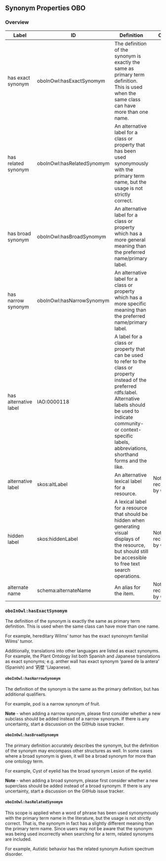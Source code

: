 ## Synonym Properties OBO

### Overview

| Label                 | ID                         | Definition                                                                                                                                                                                                                                                | Comment                 |
|-----------------------|----------------------------|-----------------------------------------------------------------------------------------------------------------------------------------------------------------------------------------------------------------------------------------------------------|-------------------------|
| has exact synonym     | oboInOwl:hasExactSynomym   | The definition of the synonym is exactly the same as primary term definition. This is used when the same class can have more than one name.                                                                                                               |                         |
| has related synonym   | oboInOwl:hasRelatedSynomym | An alternative label for a class or property that has been used synonymously with the primary term name, but the usage is not strictly correct.                                                                                                           |                         |
| has broad synonym     | oboInOwl:hasBroadSynomym   | An alternative label for a class or property which has a more general meaning than the preferred name/primary label.                                                                                                                                      |                         |
| has narrow synonym    | oboInOwl:hasNarrowSynomym  | An alternative label for a class or property which has a more specific meaning than the preferred name/primary label.                                                                                                                                     |                         |
| has alternative label | IAO:0000118                | A label for a class or property that can be used to refer to the class or property instead of the preferred rdfs:label. Alternative labels should be used to indicate community- or context-specific labels, abbreviations, shorthand forms and the like. |                         |
| alternative label     | skos:altLabel              | An alternative lexical label for a resource.                                                                                                                                                                                                              | Not recommended by OBO. |
| hidden label          | skos:hiddenLabel           | A lexical label for a resource that should be hidden when generating visual displays of the resource, but should still be accessible to free text search operations.                                                                                      | Not recommended by OBO. |
| alternate name        | schema:alternateName       | An alias for the item.                                                                                                                                                                                                                                    | Not recommended by OBO. |


### `oboInOwl:hasExactSynomym`

The definition of the synonym is exactly the same as primary term definition. This is used when the same class can have more than one name.

For example, hereditary Wilms' tumor has the exact synonoym familial Wilms' tumor.

Additionally, translations into other languages are listed as exact synonyms. For example, the Plant Ontology list both Spanish and Japanese translations as exact synonyms; e.g. anther wall has exact synonym ‘pared de la antera’ (Spanish) and ‘葯壁 ‘(Japanese).

#### `oboInOwl:hasNarrowSynomym`

The definition of the synonym is the same as the primary definition, but has additional qualifiers.

For example, pod is a narrow synonym of fruit.

**Note** - when adding a narrow synonym, please first consider whether a new subclass should be added instead of a narrow synonym. If there is any uncertainty, start a discussion on the GitHub issue tracker.

#### `oboInOwl:hasBroadSynomym`

The primary definition accurately describes the synonym, but the definition of the synonym may encompass other structures as well. In some cases where a broad synonym is given, it will be a broad synonym for more than one ontology term.

For example, Cyst of eyelid has the broad synonym Lesion of the eyelid.

**Note** - when adding a broad synonym, please first consider whether a new superclass should be added instead of a broad synonym. If there is any uncertainty, start a discussion on the GitHub issue tracker.

#### `oboInOwl:hasRelatedSynomym`

This scope is applied when a word of phrase has been used synonymously with the primary term name in the literature, but the usage is not strictly correct. That is, the synonym in fact has a slightly different meaning than the primary term name. Since users may not be aware that the synonym was being used incorrectly when searching for a term, related synonyms are included.

For example, Autistic behavior has the related synonym Autism spectrum disorder.
